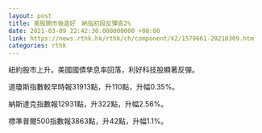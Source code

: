 ```yaml
---
layout: post
title: 美股開市後造好　納指初段反彈逾2%
date: 2021-03-09 22:42:30.000000000 +08:00
link: https://news.rthk.hk/rthk/ch/component/k2/1579661-20210309.htm
categories: rthk
---
```


紐約股市上升。美國國債孳息率回落，利好科技股顯著反彈。

道瓊斯指數較早時報31913點，升110點，升幅0.35%。

納斯達克指數報12931點，升322點，升幅2.56%。

標準普爾500指數報3863點，升42點，升幅1.1%。
